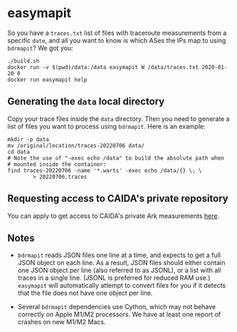 # easymapit

So you have a `traces.txt` list of files with traceroute measurements
from a specific `date`, and all you want to know is which ASes the IPs map to using `bdrmapit`?  We got you:

```{bash}
./build.sh
docker run -v $(pwd)/data:/data easymapit W /data/traces.txt 2020-01-20 0
docker run easymapit help
```

## Generating the `data` local directory

Copy your trace files inside the `data` directory.  Then you need to
generate a list of files you want to process using `bdrmapit`.  Here is
an example:

```{bash}
mkdir -p data
mv /original/location/traces-20220706 data/
cd data
# Note the use of "-exec echo /data" to build the absolute path when
# mounted inside the container:
find traces-20220706 -name '*.warts' -exec echo /data/{} \; \
        > 20220706.traces
```

## Requesting access to CAIDA's private repository

You can apply to get access to CAIDA's private Ark measurements
[here][caida-ark-private-apply].

[caida-ark-private-apply]: https://www.caida.org/catalog/datasets/request_user_info_forms/topology_request/

## Notes

* `bdrmapit` reads JSON files one line at a time, and expects to get a full JSON object on each line.  As a result, JSON files should either contain one JSON object per line (also referred to as JSONL), or a list with all traces in a single line. (JSONL is preferred for reduced RAM use.)  `easymapit` will automatically attempt to convert files for you if it detects that the file does not have one object per line.

* Several `bdrmapit` dependencies use Cython, which may not behave
  correctly on Apple M1/M2 processors.  We have at least one report of
  crashes on new M1/M2 Macs.
